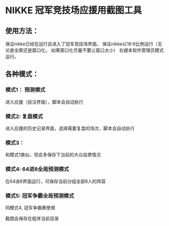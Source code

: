 # NIKKE 冠军竞技场应援用截图工具
## 使用方法：

保证nikke已经在运行且进入了冠军竞技场界面。
保证nikke以16:9比例运行（无论是全屏还是窗口化， 如果窗口化尽量不要让窗口太小）
右键本软件管理员模式运行。

## 各种模式：

### 模式1： 预测模式
进入应援（投注界面），脚本会自动执行

### 模式2:  复盘模式
进入应援的历史记录界面，选择需要复盘的场次，脚本会自动执行

### 模式3： 
和模式1类似，但会多保存下当前的大众投票情况

### 模式4: 64进8全局预测模式
在64进8界面运行，可保存当前分组全部8人的阵容

### 模式5: 冠军争霸全局预测模式
同模式4, 冠军争霸赛使用

截图会保存在程序当前目录